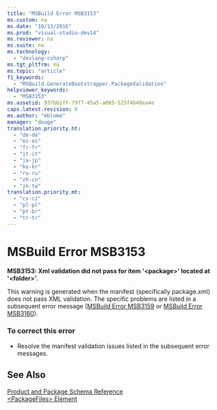 ```yaml
---
title: "MSBuild Error MSB3153"
ms.custom: na
ms.date: "10/13/2016"
ms.prod: "visual-studio-dev14"
ms.reviewer: na
ms.suite: na
ms.technology: 
  - "devlang-csharp"
ms.tgt_pltfrm: na
ms.topic: "article"
f1_keywords: 
  - "MSBuild.GenerateBootstrapper.PackageValidation"
helpviewer_keywords: 
  - "MSB3153"
ms.assetid: 937bb1ff-79f7-45a5-a085-525f4b48ea4e
caps.latest.revision: 6
ms.author: "mblome"
manager: "douge"
translation.priority.ht: 
  - "de-de"
  - "es-es"
  - "fr-fr"
  - "it-it"
  - "ja-jp"
  - "ko-kr"
  - "ru-ru"
  - "zh-cn"
  - "zh-tw"
translation.priority.mt: 
  - "cs-cz"
  - "pl-pl"
  - "pt-br"
  - "tr-tr"
---
```

# MSBuild Error MSB3153
**MSB3153: Xml validation did not pass for item '\<package>' located at '\<folder>'.**  
  
 This warning is generated when the manifest (specifically package.xml) does not pass XML validation. The specific problems are listed in a subsequent error message ([MSBuild Error MSB3159](../misc/msbuild-error-msb3159.md) or [MSBuild Error MSB3160](../misc/msbuild-error-msb3160.md)).  
  
### To correct this error  
  
-   Resolve the manifest validation issues listed in the subsequent error messages.  
  
## See Also  
 [Product and Package Schema Reference](../deployment/product-and-package-schema-reference.md)   
 [\<PackageFiles> Element](../deployment/-packagefiles--element--bootstrapper-.md)